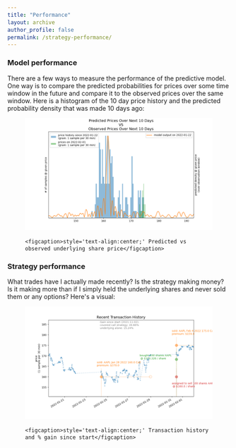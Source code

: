 ```yaml
---
title: "Performance"
layout: archive
author_profile: false
permalink: /strategy-performance/
---
```



### Model performance
There are a few ways to measure the performance of the predictive model.  One way is to compare the predicted probabilities for prices over some time window in the future and compare it to the observed prices over the same window.  Here is a histogram of the 10 day price history and the predicted probability density that was made 10 days ago:

<figure class="half">
    <a href="../images/test_image.png"><img src="../images/prediction_vs_outcome.png"></a>
   
    <figcaption>style='text-align:center;' Predicted vs observed underlying share price</figcaption>
</figure>

### Strategy performance
What trades have I actually made recently? Is the strategy making money?  Is it making more than if I simply held the underlying shares and never sold them or any options? Here's a visual:
<figure class="half">
    <a href="../images/test_image.png"><img src="../images/transaction_history.png"></a>
   
    <figcaption>style='text-align:center;' Transaction history and % gain since start</figcaption>
</figure>
